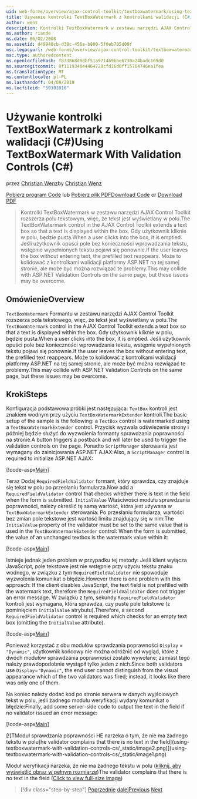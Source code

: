 ```yaml
---
uid: web-forms/overview/ajax-control-toolkit/textboxwatermark/using-textboxwatermark-with-validation-controls-cs
title: Używanie kontrolki TextBoxWatermark z kontrolkami walidacji (C#) | Dokumentacja firmy Microsoft
author: wenz
description: Kontrolki TextBoxWatermark w zestawu narzędzi AJAX Control Toolkit rozszerza polu tekstowym, więc, że tekst jest wyświetlany w polu. Gdy użytkownik kliknie w polu, go czy...
ms.author: riande
ms.date: 06/02/2008
ms.assetid: d49940cb-d38c-456a-b800-5f0eb705d09f
msc.legacyurl: /web-forms/overview/ajax-control-toolkit/textboxwatermark/using-textboxwatermark-with-validation-controls-cs
msc.type: authoredcontent
ms.openlocfilehash: f833868d9dbf51a9714b9bbe6730a24badc169d0
ms.sourcegitcommit: 0f1119340e4464720cfd16d0ff15764746ea1fea
ms.translationtype: MT
ms.contentlocale: pl-PL
ms.lasthandoff: 04/09/2019
ms.locfileid: "59391016"
---
```

# <a name="using-textboxwatermark-with-validation-controls-c"></a><span data-ttu-id="042f0-104">Używanie kontrolki TextBoxWatermark z kontrolkami walidacji (C#)</span><span class="sxs-lookup"><span data-stu-id="042f0-104">Using TextBoxWatermark With Validation Controls (C#)</span></span>

<span data-ttu-id="042f0-105">przez [Christian Wenz](https://github.com/wenz)</span><span class="sxs-lookup"><span data-stu-id="042f0-105">by [Christian Wenz](https://github.com/wenz)</span></span>

<span data-ttu-id="042f0-106">[Pobierz program Code](http://download.microsoft.com/download/9/3/f/93f8daea-bebd-4821-833b-95205389c7d0/TextBoxWatermark2.cs.zip) lub [Pobierz plik PDF](http://download.microsoft.com/download/b/6/a/b6ae89ee-df69-4c87-9bfb-ad1eb2b23373/textboxwatermark2CS.pdf)</span><span class="sxs-lookup"><span data-stu-id="042f0-106">[Download Code](http://download.microsoft.com/download/9/3/f/93f8daea-bebd-4821-833b-95205389c7d0/TextBoxWatermark2.cs.zip) or [Download PDF](http://download.microsoft.com/download/b/6/a/b6ae89ee-df69-4c87-9bfb-ad1eb2b23373/textboxwatermark2CS.pdf)</span></span>

> <span data-ttu-id="042f0-107">Kontrolki TextBoxWatermark w zestawu narzędzi AJAX Control Toolkit rozszerza polu tekstowym, więc, że tekst jest wyświetlany w polu.</span><span class="sxs-lookup"><span data-stu-id="042f0-107">The TextBoxWatermark control in the AJAX Control Toolkit extends a text box so that a text is displayed within the box.</span></span> <span data-ttu-id="042f0-108">Gdy użytkownik kliknie w polu, będzie pusta.</span><span class="sxs-lookup"><span data-stu-id="042f0-108">When a user clicks into the box, it is emptied.</span></span> <span data-ttu-id="042f0-109">Jeśli użytkownik opuści pole bez konieczności wprowadzania tekstu, wstępnie wypełnionych tekstu pojawi się ponownie.</span><span class="sxs-lookup"><span data-stu-id="042f0-109">If the user leaves the box without entering text, the prefilled text reappears.</span></span> <span data-ttu-id="042f0-110">Może to kolidować z kontrolkami walidacji platformy ASP.NET na tej samej stronie, ale może być można rozwiązać te problemy.</span><span class="sxs-lookup"><span data-stu-id="042f0-110">This may collide with ASP.NET Validation Controls on the same page, but these issues may be overcome.</span></span>


## <a name="overview"></a><span data-ttu-id="042f0-111">Omówienie</span><span class="sxs-lookup"><span data-stu-id="042f0-111">Overview</span></span>

<span data-ttu-id="042f0-112">`TextBoxWatermark` Formantu w zestawu narzędzi AJAX Control Toolkit rozszerza pola tekstowego, więc, że tekst jest wyświetlany w polu.</span><span class="sxs-lookup"><span data-stu-id="042f0-112">The `TextBoxWatermark` control in the AJAX Control Toolkit extends a text box so that a text is displayed within the box.</span></span> <span data-ttu-id="042f0-113">Gdy użytkownik kliknie w polu, będzie pusta.</span><span class="sxs-lookup"><span data-stu-id="042f0-113">When a user clicks into the box, it is emptied.</span></span> <span data-ttu-id="042f0-114">Jeśli użytkownik opuści pole bez konieczności wprowadzania tekstu, wstępnie wypełnionych tekstu pojawi się ponownie.</span><span class="sxs-lookup"><span data-stu-id="042f0-114">If the user leaves the box without entering text, the prefilled text reappears.</span></span> <span data-ttu-id="042f0-115">Może to kolidować z kontrolkami walidacji platformy ASP.NET na tej samej stronie, ale może być można rozwiązać te problemy.</span><span class="sxs-lookup"><span data-stu-id="042f0-115">This may collide with ASP.NET Validation Controls on the same page, but these issues may be overcome.</span></span>

## <a name="steps"></a><span data-ttu-id="042f0-116">Kroki</span><span class="sxs-lookup"><span data-stu-id="042f0-116">Steps</span></span>

<span data-ttu-id="042f0-117">Konfiguracja podstawowa próbki jest następująca: `TextBox` kontroli jest znakiem wodnym przy użyciu `TextBoxWatermarkExtender` kontroli.</span><span class="sxs-lookup"><span data-stu-id="042f0-117">The basic setup of the sample is the following: a `TextBox` control is watermarked using a `TextBoxWatermarkExtender` control.</span></span> <span data-ttu-id="042f0-118">Przycisk wyzwala odświeżenie strony i później będzie służyć do wyzwolenia formanty sprawdzania poprawności na stronie.</span><span class="sxs-lookup"><span data-stu-id="042f0-118">A button triggers a postback and will later be used to trigger the validation controls on the page.</span></span> <span data-ttu-id="042f0-119">Ponadto `ScriptManager` sterowania jest wymagany do zainicjowania ASP.NET AJAX:</span><span class="sxs-lookup"><span data-stu-id="042f0-119">Also, a `ScriptManager` control is required to initialize ASP.NET AJAX:</span></span>

[!code-aspx[Main](using-textboxwatermark-with-validation-controls-cs/samples/sample1.aspx)]

<span data-ttu-id="042f0-120">Teraz Dodaj `RequiredFieldValidator` formant, który sprawdza, czy znajduje się tekst w polu po przesłaniu formularza.</span><span class="sxs-lookup"><span data-stu-id="042f0-120">Now add a `RequiredFieldValidator` control that checks whether there is text in the field when the form is submitted.</span></span> <span data-ttu-id="042f0-121">`InitialValue` Właściwości modułu sprawdzania poprawności, należy określić tę samą wartość, która jest używana w `TextBoxWatermarkExtender` sterowania: Po przesłaniu formularza, wartości bez zmian pole tekstowe jest wartość limitu znajdujący się w nim:</span><span class="sxs-lookup"><span data-stu-id="042f0-121">The `InitialValue` property of the validator must be set to the same value that is used in the `TextBoxWatermarkExtender` control: When the form is submitted, the value of an unchanged textbox is the watermark value within it:</span></span>

[!code-aspx[Main](using-textboxwatermark-with-validation-controls-cs/samples/sample2.aspx)]

<span data-ttu-id="042f0-122">Istnieje jednak jeden problem w przypadku tej metody: Jeśli klient wyłącza JavaScript, pole tekstowe jest nie wstępnie przy użyciu tekstu znaku wodnego, w związku z tym `RequiredFieldValidator` nie spowoduje wyzwolenia komunikat o błędzie.</span><span class="sxs-lookup"><span data-stu-id="042f0-122">However there is one problem with this approach: If the client disables JavaScript, the text field is not prefilled with the watermark text, therefore the `RequiredFieldValidator` does not trigger an error message.</span></span> <span data-ttu-id="042f0-123">W związku z tym, sekundy `RequiredFieldValidator` kontroli jest wymagana, która sprawdza, czy puste pole tekstowe (z pominięciem `InitialValue` atrybutu).</span><span class="sxs-lookup"><span data-stu-id="042f0-123">Therefore, a second `RequiredFieldValidator` control is required which checks for an empty text box (omitting the `InitialValue` attribute).</span></span>

[!code-aspx[Main](using-textboxwatermark-with-validation-controls-cs/samples/sample3.aspx)]

<span data-ttu-id="042f0-124">Ponieważ korzystać z obu modułów sprawdzania poprawności `Display` = `"Dynamic"`, użytkownik końcowy nie można odróżnić od wygląd, które z dwóch modułów sprawdzania poprawności zostało wywołane; zamiast tego należy prawdopodobnie wystąpił tylko jeden z nich.</span><span class="sxs-lookup"><span data-stu-id="042f0-124">Since both validators use `Display`=`"Dynamic"`, the end user cannot distinguish from the visual appearance which of the two validators was fired; instead, it looks like there was only one of them.</span></span>

<span data-ttu-id="042f0-125">Na koniec należy dodać kod po stronie serwera w danych wyjściowych tekst w polu, jeśli żadnego modułu weryfikacji wydany komunikat o błędzie:</span><span class="sxs-lookup"><span data-stu-id="042f0-125">Finally, add some server-side code to output the text in the field if no validator issued an error message:</span></span>

[!code-aspx[Main](using-textboxwatermark-with-validation-controls-cs/samples/sample4.aspx)]


[![T<span data-ttu-id="042f0-126">Moduł sprawdzania poprawności HE narzeka o tym, że nie ma żadnego tekstu w polu]</span><span class="sxs-lookup"><span data-stu-id="042f0-126">he validator complains that there is no text in the field]</span></span>(using-textboxwatermark-with-validation-controls-cs/_static/image2.png)](using-textboxwatermark-with-validation-controls-cs/_static/image1.png)

<span data-ttu-id="042f0-127">Moduł weryfikacji narzeka, że nie ma żadnego tekstu w polu ([kliknij, aby wyświetlić obraz w pełnym rozmiarze](using-textboxwatermark-with-validation-controls-cs/_static/image3.png))</span><span class="sxs-lookup"><span data-stu-id="042f0-127">The validator complains that there is no text in the field ([Click to view full-size image](using-textboxwatermark-with-validation-controls-cs/_static/image3.png))</span></span>

> [!div class="step-by-step"]
> <span data-ttu-id="042f0-128">[Poprzednie](using-textboxwatermark-in-a-formview-cs.md)
> [dalej](using-textboxwatermark-in-a-formview-vb.md)</span><span class="sxs-lookup"><span data-stu-id="042f0-128">[Previous](using-textboxwatermark-in-a-formview-cs.md)
[Next](using-textboxwatermark-in-a-formview-vb.md)</span></span>
